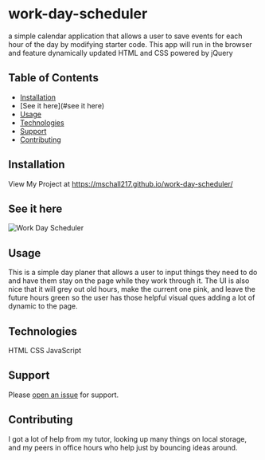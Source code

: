 # work-day-scheduler
a simple calendar application that allows a user to save events for each hour of the day by modifying starter code. This app will run in the browser and feature dynamically updated HTML and CSS powered by jQuery
## Table of Contents

- [Installation](#installation)
- [See it here](#see it here) 
- [Usage](#usage)
- [Technologies](#technologies)
- [Support](#support)
- [Contributing](#contributing)

## Installation

View My Project at https://mschall217.github.io/work-day-scheduler/

## See it here
![Work Day Scheduler](https://user-images.githubusercontent.com/75554590/111885949-17627300-89a1-11eb-95e3-b46ae4da6ea0.gif)


## Usage

This is a simple day planer that allows a user to input things they need to do and have them stay on the page while they work through it. The UI is also nice that it will grey out old hours, make the current one pink, and leave the future hours green so the user has those helpful visual ques adding a lot of dynamic to the page. 

## Technologies
  HTML 
  CSS
  JavaScript
  
## Support

Please [open an issue](https://github.com/mschall217/work-day-scheduler/issues) for support.

## Contributing

I got a lot of help from my tutor, looking up many things on local storage, and my peers in office hours who help just by bouncing ideas around. 
